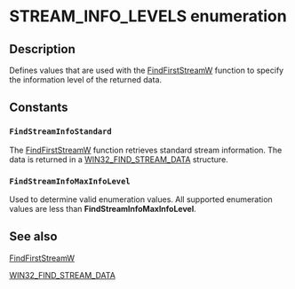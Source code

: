# STREAM_INFO_LEVELS enumeration

## Description

Defines values that are used with the
[FindFirstStreamW](https://learn.microsoft.com/windows/desktop/api/fileapi/nf-fileapi-findfirststreamw) function to specify the information
level of the returned data.

## Constants

### `FindStreamInfoStandard`

The [FindFirstStreamW](https://learn.microsoft.com/windows/desktop/api/fileapi/nf-fileapi-findfirststreamw) function retrieves standard
stream information. The data is returned in a
[WIN32_FIND_STREAM_DATA](https://learn.microsoft.com/windows/desktop/api/fileapi/ns-fileapi-win32_find_stream_data) structure.

### `FindStreamInfoMaxInfoLevel`

Used to determine valid enumeration values. All supported enumeration values are less than
**FindStreamInfoMaxInfoLevel**.

## See also

[FindFirstStreamW](https://learn.microsoft.com/windows/desktop/api/fileapi/nf-fileapi-findfirststreamw)

[WIN32_FIND_STREAM_DATA](https://learn.microsoft.com/windows/desktop/api/fileapi/ns-fileapi-win32_find_stream_data)